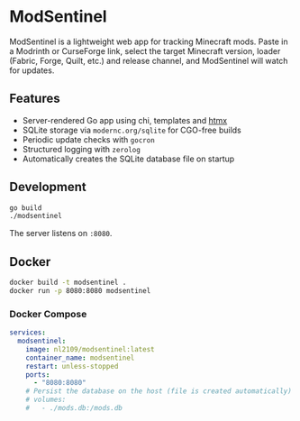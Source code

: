 # ModSentinel

ModSentinel is a lightweight web app for tracking Minecraft mods.
Paste in a Modrinth or CurseForge link, select the target Minecraft version,
loader (Fabric, Forge, Quilt, etc.) and release channel, and ModSentinel will
watch for updates.

## Features

- Server-rendered Go app using chi, templates and [htmx](https://htmx.org)
- SQLite storage via `modernc.org/sqlite` for CGO-free builds
- Periodic update checks with `gocron`
- Structured logging with `zerolog`
- Automatically creates the SQLite database file on startup

## Development

```bash
go build
./modsentinel
```

The server listens on `:8080`.

## Docker

```bash
docker build -t modsentinel .
docker run -p 8080:8080 modsentinel
```

### Docker Compose

```yaml
services:
  modsentinel:
    image: nl2109/modsentinel:latest
    container_name: modsentinel
    restart: unless-stopped
    ports:
      - "8080:8080"
    # Persist the database on the host (file is created automatically)
    # volumes:
    #   - ./mods.db:/mods.db
```
